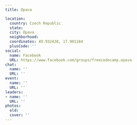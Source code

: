```yaml
---
title: Opava

location:
  country: Czech Republic
  state: 
  city: Opava
  neighborhood: 
  coordinates: 49.932438, 17.901184
  plusCode: ''
social:
  name: Facebook
  URL: https://www.facebook.com/groups/freecodecamp.opava
chat:
  name: ''
  URL: ''
event:
  name: ''
  URL: ''
leaders:
- name: ''
  URL: ''
photos:
  old: 
  cover: ''
---
```

